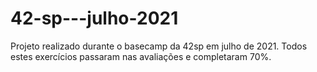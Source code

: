 # 42-sp---julho-2021
Projeto realizado durante o basecamp da 42sp em julho de 2021. Todos estes exercícios passaram nas avaliações e completaram 70%.
